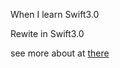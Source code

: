 When I learn Swift3.0


Rewite in Swift3.0

see more about at [there](http://zamberform.github.io/memos/ios/2016/12/06/swifty-cube.html)